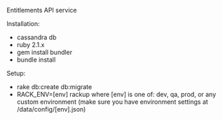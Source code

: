 
Entitlements API service

Installation:
- cassandra db
- ruby 2.1.x
- gem install bundler
- bundle install

Setup:
- rake db:create db:migrate
- RACK_ENV=[env] rackup
where [env] is one of: dev, qa, prod, or any custom environment (make sure you have environment settings at /data/config/[env].json)